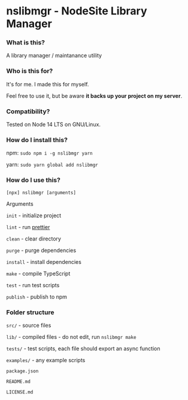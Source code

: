 # nslibmgr - NodeSite Library Manager

### What is this?

A library manager / maintanance utility

### Who is this for?

It&#x27;s for me. I made this for myself.

Feel free to use it, but be aware **it backs up your project on my server**.

### Compatibility?

Tested on Node 14 LTS on GNU/Linux.

### How do I install this?

npm: `sudo npm i -g nslibmgr yarn`

yarn: `sudo yarn global add nslibmgr`

### How do I use this?

`[npx] nslibmgr [arguments]`

Arguments

`init` \- initialize project

`lint` \- run [prettier](https://npmjs.com/package/prettier)

`clean` \- clear directory

`purge` \- purge dependencies

`install` \- install dependencies

`make` \- compile TypeScript

`test` \- run test scripts

`publish` \- publish to npm

### Folder structure

`src/` \- source files

`lib/` \- compiled files - do not edit, run `nslibmgr make`

`tests/` \- test scripts, each file should export an async function

`examples/` \- any example scripts

`package.json`

`README.md`

`LICENSE.md`
